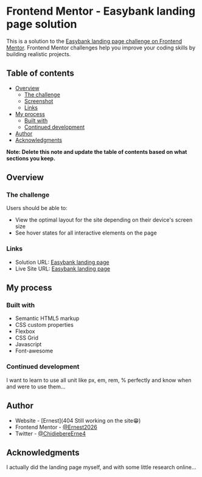 # Frontend Mentor - Easybank landing page solution

This is a solution to the [Easybank landing page challenge on Frontend Mentor](https://www.frontendmentor.io/challenges/easybank-landing-page-WaUhkoDN). Frontend Mentor challenges help you improve your coding skills by building realistic projects. 

## Table of contents

- [Overview](#overview)
  - [The challenge](#the-challenge)
  - [Screenshot](#screenshot)
  - [Links](#links)
- [My process](#my-process)
  - [Built with](#built-with)
  - [Continued development](#continued-development)
- [Author](#author)
- [Acknowledgments](#acknowledgments)

**Note: Delete this note and update the table of contents based on what sections you keep.**

## Overview

### The challenge

Users should be able to:

- View the optimal layout for the site depending on their device's screen size
- See hover states for all interactive elements on the page

### Links

- Solution URL: [Easybank landing page](https://github.com/Ernest2026/Websites/easybank-landing-page-master/)
- Live Site URL: [Easybank landing page](https://w-e-b.netlify.app/easybank-landing-page-master/)

## My process

### Built with

- Semantic HTML5 markup
- CSS custom properties
- Flexbox
- CSS Grid
- Javascript
- Font-awesome

### Continued development

I want to learn to use all unit like px, em, rem, % perfectly and know when and were to use them...


## Author

- Website - [Ernest](404 Still working on the site😁)
- Frontend Mentor - [@Ernest2026](https://www.frontendmentor.io/profile/Ernest2026/)
- Twitter - [@ChidiebereErne4](https://www.twitter.com/ChidiebereErne4)

## Acknowledgments

I actually did the landing page myself, and with some little research online...
